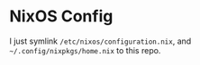 # NixOS Config

I just symlink `/etc/nixos/configuration.nix`, and `~/.config/nixpkgs/home.nix` to this repo.
